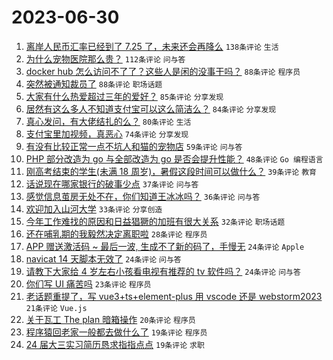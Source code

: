 # 2023-06-30

1. [离岸人民币汇率已经到了 7.25 了，未来还会再降么](https://www.v2ex.com/t/952927) `138条评论` `生活`
1. [为什么宠物医院那么贵？](https://www.v2ex.com/t/952915) `112条评论` `问与答`
1. [docker hub 怎么访问不了了？这些人是闲的没事干吗？](https://www.v2ex.com/t/952876) `88条评论` `程序员`
1. [突然被通知裁员了](https://www.v2ex.com/t/952885) `88条评论` `职场话题`
1. [大家有什么热爱超过三年的爱好？](https://www.v2ex.com/t/953032) `85条评论` `分享发现`
1. [居然有这么多人不知道支付宝可以这么简洁么？](https://www.v2ex.com/t/952919) `84条评论` `分享发现`
1. [真心发问，有大佬结扎的么？](https://www.v2ex.com/t/953000) `80条评论` `生活`
1. [支付宝里加视频，真恶心](https://www.v2ex.com/t/952879) `74条评论` `分享发现`
1. [有没有比较正常一点不坑人和猫的宠物店](https://www.v2ex.com/t/952871) `59条评论` `问与答`
1. [PHP 部分改造为 go 与全部改造为 go 是否会提升性能？](https://www.v2ex.com/t/953035) `48条评论` `Go 编程语言`
1. [刚高考结束的学生(未满 18 周岁)，暑假这段时间可以做什么？](https://www.v2ex.com/t/952989) `39条评论` `教育`
1. [话说现在哪家银行的破事少点](https://www.v2ex.com/t/952967) `37条评论` `问与答`
1. [感觉信息茧房无处不在，你们知道王冰冰吗？](https://www.v2ex.com/t/953040) `36条评论` `问与答`
1. [欢迎加入山河大学](https://www.v2ex.com/t/952971) `33条评论` `分享创造`
1. [今年工作难找的原因和日益猖獗的加班有很大关系](https://www.v2ex.com/t/952962) `32条评论` `职场话题`
1. [还在哺乳期的我毅然决定离职啦](https://www.v2ex.com/t/952981) `28条评论` `程序员`
1. [APP 赠送激活码 ~ 最后一波, 生成不了新的码了，手慢无](https://www.v2ex.com/t/953047) `24条评论` `Apple`
1. [navicat 14 天脚本无效了](https://www.v2ex.com/t/952939) `24条评论` `问与答`
1. [请教下大家给 4 岁左右小孩看电视有推荐的 tv 软件吗？](https://www.v2ex.com/t/952864) `24条评论` `问与答`
1. [你们写 UI 痛苦吗](https://www.v2ex.com/t/953074) `23条评论` `程序员`
1. [老话题重提了，写 vue3+ts+element-plus 用 vscode 还是 webstorm2023](https://www.v2ex.com/t/952974) `21条评论` `Vue.js`
1. [关于瓦工 The plan 暗箱操作](https://www.v2ex.com/t/952960) `20条评论` `程序员`
1. [程序猿回老家一般都去做什么了](https://www.v2ex.com/t/953062) `19条评论` `程序员`
1. [24 届大三实习简历恳求指指点点](https://www.v2ex.com/t/953060) `19条评论` `求职`
